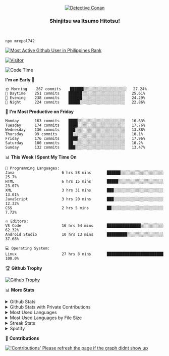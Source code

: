 <p align="center">
<a href="https://mrepol742.github.io">
  <img alt="Detective Conan" src="https://mrepol742-gif-randomizer.vercel.app/api" /> 
  </a> 
  <h3 align="center">Shinjitsu wa Itsumo Hitotsu!</h3>
</p>
<br>

~~~
npx mrepol742
~~~
 
[![Most Active Github User in Philippines Rank](https://enibdhv97zm33sz.m.pipedream.net)](https://mrepol742.github.io)

[![Visitor](https://visitor-badge.glitch.me/badge?page_id=mrepol742)](https:/mrepol742.github.io)

[comment]: <> (This is a automated generated Data from github action workflow)
[comment]: <> (START OF GENERATED DATA)

<!--START_SECTION:waka-->
![Code Time](http://img.shields.io/badge/Code%20Time-419%20hrs%2016%20mins-blue)

**I'm an Early 🐤** 

```text
🌞 Morning    267 commits    ██████░░░░░░░░░░░░░░░░░░░   27.24% 
🌆 Daytime    251 commits    ██████░░░░░░░░░░░░░░░░░░░   25.61% 
🌃 Evening    238 commits    ██████░░░░░░░░░░░░░░░░░░░   24.29% 
🌙 Night      224 commits    █████░░░░░░░░░░░░░░░░░░░░   22.86%

```
📅 **I'm Most Productive on Friday** 

```text
Monday       163 commits    ████░░░░░░░░░░░░░░░░░░░░░   16.63% 
Tuesday      174 commits    ████░░░░░░░░░░░░░░░░░░░░░   17.76% 
Wednesday    136 commits    ███░░░░░░░░░░░░░░░░░░░░░░   13.88% 
Thursday     99 commits     ██░░░░░░░░░░░░░░░░░░░░░░░   10.1% 
Friday       176 commits    ████░░░░░░░░░░░░░░░░░░░░░   17.96% 
Saturday     100 commits    ██░░░░░░░░░░░░░░░░░░░░░░░   10.2% 
Sunday       132 commits    ███░░░░░░░░░░░░░░░░░░░░░░   13.47%

```


📊 **This Week I Spent My Time On** 

```text
💬 Programming Languages: 
Java                     6 hrs 58 mins       ██████░░░░░░░░░░░░░░░░░░░   25.7% 
HTML                     6 hrs 15 mins       █████░░░░░░░░░░░░░░░░░░░░   23.07% 
XML                      3 hrs 31 mins       ███░░░░░░░░░░░░░░░░░░░░░░   13.01% 
JavaScript               3 hrs 20 mins       ███░░░░░░░░░░░░░░░░░░░░░░   12.32% 
CSS                      2 hrs 5 mins        ██░░░░░░░░░░░░░░░░░░░░░░░   7.72%

🔥 Editors: 
VS Code                  16 hrs 54 mins      ███████████████░░░░░░░░░░   62.32% 
Android Studio           10 hrs 13 mins      █████████░░░░░░░░░░░░░░░░   37.68%

💻 Operating System: 
Linux                    27 hrs 8 mins       █████████████████████████   100.0%

```


<!--END_SECTION:waka-->

[comment]: <> (END OF GENERATED DATA)

<p>

🏆 **Github Trophy**
  
<a href="https://mrepol742.github.io">
<img alt="Github Trophy" src="https://github-profile-trophy.vercel.app/?username=mrepol742&theme=gruvbox">
</a>
</p>

<p>

📊 **More Stats**
  
<details>
  <summary>Github Stats</summary>
  <br>
  <a href="https://mrepol742.github.io">
  <img alt="Github Stats" src="https://github-readme-stats.vercel.app/api?username=mrepol742&show_icons=true&count_private=true&theme=gruvbox">
</a>  
  
</details> 
  
  <details>
  <summary>Github Stats with Private Contributions</summary>
  <br>
 <a href="https://mrepol742.github.io">
<img alt="Github Stats with Private Contributions" src="https://mrepol742.github.io/github-stats/generated/overview.svg">
</a>
</details>
  
<details>
  <summary>Most Used Languages</summary>
  <br>
 <a href="https://mrepol742.github.io">
<img alt="Most Used Languages" src="https://github-readme-stats.vercel.app/api/top-langs/?username=mrepol742&layout=compact&include_all_commits=true&&count_private=true&langs_count=20&theme=gruvbox">
</a>
</details>

 <details>
  <summary>Most Used Languages by File Size</summary>
  <br>
 <a href="https://mrepol742.github.io">
<img alt="Most Used Languages by File Size" src="https://mrepol742.github.io/github-stats/generated/languages.svg">
</a>
</details>

<details>
  <summary>Streak Stats</summary>
  <br>
<a href="https://mrepol742.github.io">
<img alt="'Streak Stats' Please refresh the page if the stats didnt show up" src="https://mrepol742-streak-stats.herokuapp.com/?user=mrepol742&theme=gruvbox">
</a>
</p>
</details>
<details>
  <summary>Spotify</summary>
  <br>
<a href="https://mrepol742.github.io">
<img alt="Spotify" src="https://spotify-recently-played-readme.vercel.app/api?user=7xx9e7hwq1qyown0m4ut78pcz&count=10&unique=true">
</a>
</p>
</details>


📜 **Contributions**
  
<a href="https://mrepol742.github.io">
<img alt="'Contributions' Please refresh the page if the graph didnt show up" src="https://mrepol742-activity-graph.herokuapp.com/graph?username=mrepol742&theme=github&hide_border=true">
</a>
</p>
